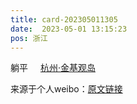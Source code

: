 ```yaml
---
title: card-202305011305
date:  2023-05-01 13:15:23
pos: 浙江
---
```

躺平 <a  href="http://weibo.com/p/100101B2094757DA64A2FD429C" data-hide=""><span class='url-icon'><img style='width: 1rem;height: 1rem' src='https://h5.sinaimg.cn/upload/2015/09/25/3/timeline_card_small_location_default.png'></span><span class="surl-text">杭州·金基观岛</span></a> 

来源于个人weibo：[原文链接](https://m.weibo.cn/status/MEwnwrrr9?mblogid=MEwnwrrr9)